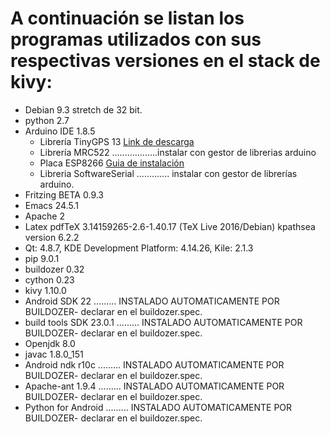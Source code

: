 # A continuación se listan los programas utilizados con sus respectivas versiones en el stack de kivy:

* Debian 9.3 stretch de 32 bit.
* python 2.7
* Arduino IDE 1.8.5
   * Librería TinyGPS 13 [Link de descarga](https://github.com/mikalhart/TinyGPS/releases/tag/v13)
   * Librería MRC522 ..................instalar con gestor de librerias arduino
   * Placa ESP8266 [Guia de instalación](https://www.prometec.net/esp8266-pluggin-arduino-ide/)
   * Libreria SoftwareSerial ............. instalar con gestor de librerías arduino.
* Fritzing BETA 0.9.3
* Emacs 24.5.1
* Apache 2
* Latex pdfTeX 3.14159265-2.6-1.40.17 (TeX Live 2016/Debian) kpathsea version 6.2.2
*  Qt: 4.8.7, KDE Development Platform: 4.14.26, Kile: 2.1.3
* pip 9.0.1
* buildozer 0.32
* cython 0.23
* kivy 1.10.0
* Android SDK 22  ......... INSTALADO AUTOMATICAMENTE POR BUILDOZER- declarar en el buildozer.spec.
* build tools SDK 23.0.1 ......... INSTALADO AUTOMATICAMENTE POR BUILDOZER- declarar en el buildozer.spec.
* Openjdk 8.0
* javac  1.8.0_151
* Android ndk r10c ......... INSTALADO AUTOMATICAMENTE POR BUILDOZER- declarar en el buildozer.spec.
* Apache-ant 1.9.4 ......... INSTALADO AUTOMATICAMENTE POR BUILDOZER- declarar en el buildozer.spec.
* Python for Android  ......... INSTALADO AUTOMATICAMENTE POR BUILDOZER- declarar en el buildozer.spec. 

  

